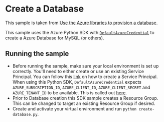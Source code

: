 # Create a Database

This sample is taken from [Use the Azure libraries to provision a database](https://docs.microsoft.com/en-us/azure/developer/python/azure-sdk-example-database?tabs=cmd).

This sample uses the Azure Python SDK with [`DefaultAzureCredential`](https://docs.microsoft.com/en-us/azure/developer/python/azure-sdk-authenticate-hosted-applications) to create a Azure Database for MySQL (or others).

## Running the sample
- Before running the sample, make sure your local environment is set up correctly. You'll need to either create or use an existing Service Principal. You can follow this [link](https://docs.microsoft.com/en-us/azure/developer/python/configure-local-development-environment?tabs=cmd) on how to create a Service Principal.
When using this Python SDK, `DefaultAzureCredential` expects `AZURE_SUBSCRIPTION_ID`, `AZURE_CLIENT_ID`, `AZURE_CLIENT_SECRET` and `AZURE_TENANT_ID` to be available. This is called out [here](https://docs.microsoft.com/en-us/azure/developer/python/configure-local-development-environment?tabs=cmd#create-a-service-principal-and-environment-variables-for-development).
- Prior to Database creation this SDK sample creates a Resource Group. This can be changed to target an existing Resource Group if desired.
- Create and activate your virtual environment and run `python create-database.py`.
